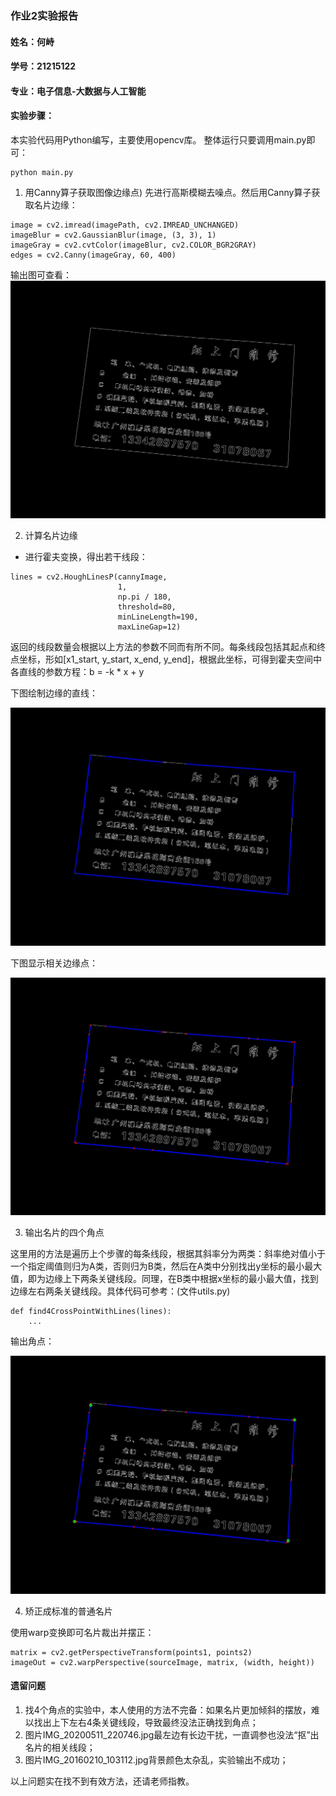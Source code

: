 ### 作业2实验报告

#### 姓名：何峙
#### 学号：21215122
#### 专业：电子信息-大数据与人工智能
#### 实验步骤：

本实验代码用Python编写，主要使用opencv库。
整体运行只要调用main.py即可：

```
python main.py
```

1.	用Canny算子获取图像边缘点)
先进行高斯模糊去噪点。然后用Canny算子获取名片边缘：

```
image = cv2.imread(imagePath, cv2.IMREAD_UNCHANGED)
imageBlur = cv2.GaussianBlur(image, (3, 3), 1)
imageGray = cv2.cvtColor(imageBlur, cv2.COLOR_BGR2GRAY)
edges = cv2.Canny(imageGray, 60, 400)
```
输出图可查看：
![./result/I_edge.jpg](./result/I_edge.jpg)

2.	计算名片边缘
* 进行霍夫变换，得出若干线段：

```
lines = cv2.HoughLinesP(cannyImage, 
                        1, 
                        np.pi / 180, 
                        threshold=80,
                        minLineLength=190,
                        maxLineGap=12)
```
返回的线段数量会根据以上方法的参数不同而有所不同。每条线段包括其起点和终点坐标，形如[x1_start, y_start, x_end, y_end]，根据此坐标，可得到霍夫空间中各直线的参数方程：b = -k * x + y

下图绘制边缘的直线：

![](./result/I2.jpg)

下图显示相关边缘点：

![](./result/I3.jpg)

3.	输出名片的四个角点

这里用的方法是遍历上个步骤的每条线段，根据其斜率分为两类：斜率绝对值小于一个指定阈值则归为A类，否则归为B类，然后在A类中分别找出y坐标的最小最大值，即为边缘上下两条关键线段。同理，在B类中根据x坐标的最小最大值，找到边缘左右两条关键线段。具体代码可参考：(文件utils.py)

```
def find4CrossPointWithLines(lines):
    ...
```

输出角点：

![](./result/I4.jpg)


4.	矫正成标准的普通名片

使用warp变换即可名片裁出并摆正：

```
matrix = cv2.getPerspectiveTransform(points1, points2)
imageOut = cv2.warpPerspective(sourceImage, matrix, (width, height))

```


#### 遗留问题

1. 找4个角点的实验中，本人使用的方法不完备：如果名片更加倾斜的摆放，难以找出上下左右4条关键线段，导致最终没法正确找到角点；
2. 图片IMG_20200511_220746.jpg最左边有长边干扰，一直调参也没法“抠”出名片的相关线段；
3. 图片IMG_20160210_103112.jpg背景颜色太杂乱，实验输出不成功；

以上问题实在找不到有效方法，还请老师指教。